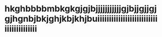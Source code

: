 # hkghbbbbmbkgkgjgjbjjjjjjjjjjjgjbjjgjjgjgjhgnbjbkjghjkbjkhjbuiiiiiiiiiiiiiiiiiiiiiiiiiiiiiiiiiiiiiiii
